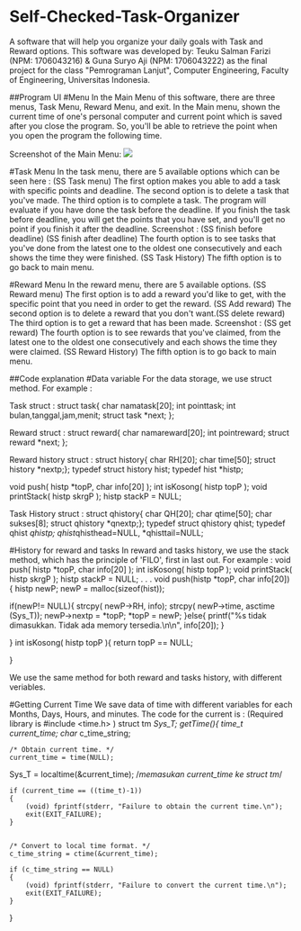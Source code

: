 # Self-Checked-Task-Organizer
A software that will help you organize your daily goals with Task and Reward options. This software was developed by:
Teuku Salman Farizi (NPM: 1706043216) & Guna Suryo Aji (NPM: 1706043222) as the final project for the class "Pemrograman Lanjut", Computer Engineering, Faculty of Engineering, Universitas Indonesia.

##Program UI
#Menu
In the Main Menu of this software, there are three menus, Task Menu, Reward Menu, and exit. In the Main menu, shown the current time of one's personal computer and current point which is saved after you close the program. So, you'll be able to retrieve the point when you open the program the following time.

Screenshot of the Main Menu: ![](Main%20Menu)

#Task Menu
In the task menu, there are 5 available options which can be seen here : (SS Task menu)
The first option makes you able to add a task with specific points and deadline.
The second option is to delete a task that you've made.
The third option is to complete a task. The program will evaluate if you have done the task before the deadline. If you finish the task before deadline, you will get the points that you have set, and you'll get no point if you finish it after the deadline.
Screenshot : (SS finish before deadline) (SS finish after deadline)
The fourth option is to see tasks that you've done from the latest one to the oldest one consecutively and each shows the time they were finished. (SS Task History)
The fifth option is to go back to main menu.

#Reward Menu
In the reward menu, there are 5 available options. (SS Reward menu)
The first option is to add a reward you'd like to get, with the specific point that you need in order to get the reward. (SS Add reward)
The second option is to delete a reward that you don't want.(SS delete reward)
The third option is to get a reward that has been made.
Screenshot : (SS get reward)
The fourth option is to see rewards that you've claimed, from the latest one to the oldest one consecutively and each shows the time they were claimed. (SS Reward History)
The fifth option is to go back to main menu.



##Code explanation
#Data variable
For the data storage, we use struct method.
For example :

Task struct : 
struct task{
char namatask[20];
int pointtask;
int bulan,tanggal,jam,menit;
struct task *next;
};

Reward struct : 
struct reward{
char namareward[20];
int pointreward;
struct reward *next;
};

Reward history struct :
struct history{
 char RH[20];
 char time[50];
struct history *nextp;};
typedef struct history hist;
typedef hist *histp;

void push( histp *topP, char info[20] );
int isKosong( histp topP );
void printStack( histp skrgP );
histp stackP = NULL;

Task History struct :
struct qhistory{
 char QH[20];
 char qtime[50];
 char sukses[8];
struct qhistory *qnextp;};
typedef struct qhistory qhist;
typedef qhist *qhistp;
qhist*qhisthead=NULL, *qhisttail=NULL;

#History for reward and tasks
In reward and tasks history, we use the stack method, which has the principle of 'FILO', first in last out.
For example :
void push( histp *topP, char info[20] );
int isKosong( histp topP );
void printStack( histp skrgP );
histp stackP = NULL;
.
.
.
void push(histp *topP, char info[20]){
 histp newP;
 newP = malloc(sizeof(hist));
 
 if(newP!= NULL){
  strcpy( newP->RH, info);
  strcpy( newP->time, asctime (Sys_T));
  newP->nextp = *topP;
  *topP = newP;
 }else{
  printf("%s tidak dimasukkan. Tidak ada memory tersedia.\n\n", info[20]);
 }

}
int isKosong( histp topP ){
 return topP == NULL;
 
}

We use the same method for both reward and tasks history, with different veriables.



#Getting Current Time
We save data of time with different variables for each Months, Days, Hours, and minutes.
The code for the current is : (Required library is #include <time.h> )
struct tm *Sys_T;
getTime(){
    time_t current_time;
    char* c_time_string;
 
 
    /* Obtain current time. */
    current_time = time(NULL);
 Sys_T = localtime(&current_time); /*memasukan current_time ke struct tm*/
 
    if (current_time == ((time_t)-1))
    {
        (void) fprintf(stderr, "Failure to obtain the current time.\n");
        exit(EXIT_FAILURE);
    }


    /* Convert to local time format. */
    c_time_string = ctime(&current_time);

    if (c_time_string == NULL)
    {
        (void) fprintf(stderr, "Failure to convert the current time.\n");
        exit(EXIT_FAILURE);
    }

}
